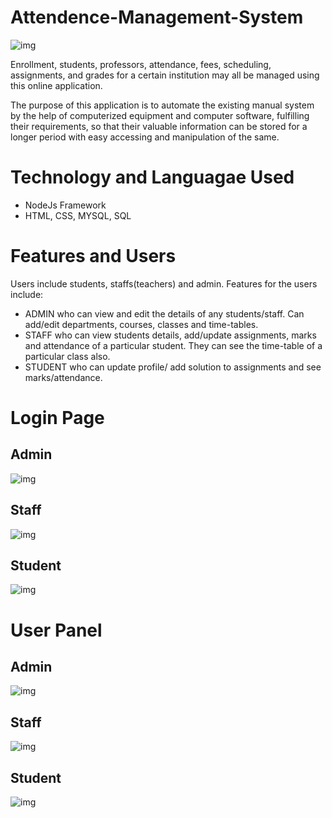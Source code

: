 # Attendence-Management-System
![img](https://github.com/hackifme1/Attendence-Management-System/blob/main/docs/index.PNG)

Enrollment, students, professors, attendance, fees, scheduling, assignments, and grades for a certain institution may all be managed using this online application.

The purpose of this application is to automate the existing manual system by the help of computerized equipment and computer software, fulfilling their requirements, so that their valuable information can be stored for a longer period with easy accessing and manipulation of the same.

# Technology and Languagae Used
  * NodeJs Framework
  * HTML, CSS, MYSQL, SQL

# Features and Users
Users include students, staffs(teachers) and admin. Features for the users include:

  * ADMIN who can view and edit the details of any students/staff. Can add/edit departments, courses, classes and time-tables.
  * STAFF who can view students details, add/update assignments, marks and attendance of a particular student. They can see the time-table of a particular class also.
  * STUDENT who can update profile/ add solution to assignments and see marks/attendance.

# Login Page
  ## Admin
  ![img](https://github.com/hackifme1/Attendence-Management-System/blob/main/docs/admin_login.PNG)
  
  ## Staff
  ![img](https://github.com/hackifme1/Attendence-Management-System/blob/main/docs/staff_login.PNG)
  
  ## Student
  ![img](https://github.com/hackifme1/Attendence-Management-System/blob/main/docs/student_login.PNG)

# User Panel
  ## Admin
  ![img](https://github.com/hackifme1/Attendence-Management-System/blob/main/docs/admin_panel.PNG)
  
  ## Staff
  ![img](https://github.com/hackifme1/Attendence-Management-System/blob/main/docs/staff_panel.PNG)
  
  ## Student
  ![img](https://github.com/hackifme1/Attendence-Management-System/blob/main/docs/student_panel.PNG)
